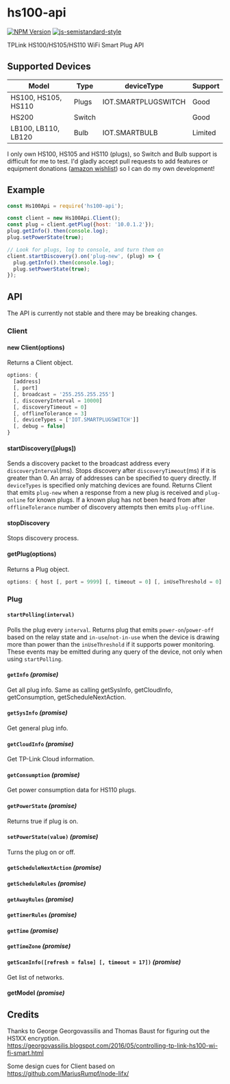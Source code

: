 # hs100-api
[![NPM Version](https://img.shields.io/npm/v/hs100-api.svg)](https://www.npmjs.com/package/hs100-api)
[![js-semistandard-style](https://img.shields.io/badge/code%20style-semistandard-brightgreen.svg?style=flat-square)](https://github.com/Flet/semistandard)

TPLink HS100/HS105/HS110 WiFi Smart Plug API

## Supported Devices

| Model | Type | deviceType | Support |
|-------|------|------------|---------|
| HS100, HS105, HS110 | Plugs | IOT.SMARTPLUGSWITCH | Good |
| HS200 | Switch | | Good |
| LB100, LB110, LB120 | Bulb | IOT.SMARTBULB | Limited |

I only own HS100, HS105 and HS110 (plugs), so Switch and Bulb support is difficult for me to test. I'd gladly accept pull requests to add features or equipment donations ([amazon wishlist](http://a.co/bw0EfsB)) so I can do my own development!


## Example
```javascript
const Hs100Api = require('hs100-api');

const client = new Hs100Api.Client();
const plug = client.getPlug({host: '10.0.1.2'});
plug.getInfo().then(console.log);
plug.setPowerState(true);

// Look for plugs, log to console, and turn them on
client.startDiscovery().on('plug-new', (plug) => {
  plug.getInfo().then(console.log);
  plug.setPowerState(true);
});
```

## API
The API is currently not stable and there may be breaking changes.

### Client

#### new Client(options)
Returns a Client object.
```javascript
options: {
  [address]
  [, port]
  [, broadcast = '255.255.255.255']
  [, discoveryInterval = 10000]
  [, discoveryTimeout = 0]
  [, offlineTolerance = 3]
  [, deviceTypes = ['IOT.SMARTPLUGSWITCH']]
  [, debug = false]
}
```

#### startDiscovery([plugs])
Sends a discovery packet to the broadcast address every `discoveryInterval`(ms). Stops discovery after `discoveryTimeout`(ms) if it is greater than 0. An array of addresses can be specified to query directly. If `deviceTypes` is specified only matching devices are found. Returns Client that emits `plug-new` when a response from a new plug is received and `plug-online` for known plugs. If a known plug has not been heard from after `offlineTolerance` number of discovery attempts then emits `plug-offline`.

#### stopDiscovery
Stops discovery process.

#### getPlug(options)
Returns a Plug object.
```javascript
options: { host [, port = 9999] [, timeout = 0] [, inUseThreshold = 0] }
```

### Plug
#### `startPolling(interval)`
Polls the plug every `interval`. Returns plug that emits `power-on`/`power-off` based on the relay state and `in-use`/`not-in-use` when the device is drawing more than power than the `inUseThreshold` if it supports power monitoring. These events may be emitted during any query of the device, not only when using `startPolling`.
#### `getInfo` _(promise)_
Get all plug info. Same as calling getSysInfo, getCloudInfo, getConsumption, getScheduleNextAction.
#### `getSysInfo` _(promise)_
Get general plug info.
#### `getCloudInfo` _(promise)_
Get TP-Link Cloud information.
#### `getConsumption` _(promise)_
Get power consumption data for HS110 plugs.
#### `getPowerState` _(promise)_
Returns true if plug is on.
#### `setPowerState(value)` _(promise)_
Turns the plug on or off.
#### `getScheduleNextAction` _(promise)_
#### `getScheduleRules` _(promise)_
#### `getAwayRules` _(promise)_
#### `getTimerRules` _(promise)_
#### `getTime` _(promise)_
#### `getTimeZone` _(promise)_
#### `getScanInfo([refresh = false] [, timeout = 17])` _(promise)_
Get list of networks.
#### getModel _(promise)_


## Credits
Thanks to George Georgovassilis and Thomas Baust for figuring out the HS1XX encryption.
https://georgovassilis.blogspot.com/2016/05/controlling-tp-link-hs100-wi-fi-smart.html

Some design cues for Client based on https://github.com/MariusRumpf/node-lifx/
